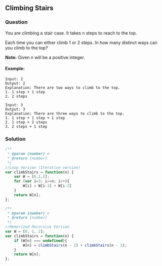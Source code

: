 ## Climbing Stairs

### Question

You are climbing a stair case. It takes n steps to reach to the top.

Each time you can either climb 1 or 2 steps. In how many distinct ways can you climb to the top?

__Note:__ Given n will be a positive integer.

#### Example:
```shell
Input: 2
Output: 2
Explanation: There are two ways to climb to the top.
1. 1 step + 1 step
2. 2 steps
```

```shell
Input: 3
Output: 3
Explanation: There are three ways to climb to the top.
1. 1 step + 1 step + 1 step
2. 1 step + 2 steps
3. 2 steps + 1 step
```

### Solution
```javascript
/**
 * @param {number} n
 * @return {number}
 */
//Loop Version (Iterative version)
var climbStairs = function(n) {
    var W = [0,1,2];
    for (var i=3; i<=n; i++){
        W[i] = W[i-1] + W[i-2]
    }
    return W[n];
};
```

```javascript
/**
 * @param {number} n
 * @return {number}
 */
//Memorized Recursive Version
var W = [0, 1, 2];
var climbStairs = function(n) {
    if (W[n] === undefined){
        W[n] = climbStairs(n - 2) + climbStairs(n - 1);
    }
    return W[n];
};
```
